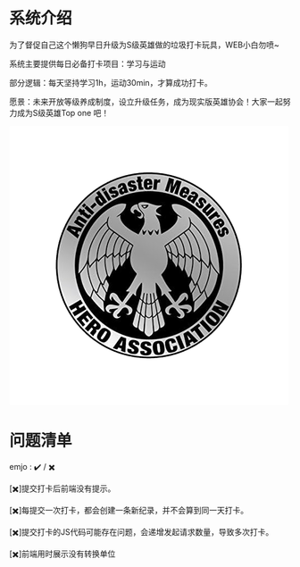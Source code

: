 # 系统介绍

为了督促自己这个懒狗早日升级为S级英雄做的垃圾打卡玩具，WEB小白勿喷~

系统主要提供每日必备打卡项目：学习与运动

部分逻辑：每天坚持学习1h，运动30min，才算成功打卡。

愿景：未来开放等级养成制度，设立升级任务，成为现实版英雄协会！大家一起努力成为S级英雄Top one 吧！

![hero_club_logo](https://github.com/ACEKILLER-YOU/HeroClub/blob/main/HeroClubV1.0/static/img/hero_club_logo.png)

# 问题清单

emjo : ✔️ / ✖️

[✖️]提交打卡后前端没有提示。

[✖️]每提交一次打卡，都会创建一条新纪录，并不会算到同一天打卡。

[✖️]提交打卡的JS代码可能存在问题，会递增发起请求数量，导致多次打卡。

[✖️]前端用时展示没有转换单位
